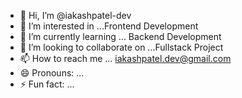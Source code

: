 - 👋 Hi, I’m @iakashpatel-dev
- 👀 I’m interested in ...Frontend Development
- 🌱 I’m currently learning ... Backend Development
- 💞️ I’m looking to collaborate on ...Fullstack Project
- 📫 How to reach me ... iakashpatel.dev@gmail.com
- 😄 Pronouns: ...
- ⚡ Fun fact: ...

<!---
iakashpatel-dev/iakashpatel-dev is a ✨ special ✨ repository because its `README.md` (this file) appears on your GitHub profile.
You can click the Preview link to take a look at your changes.
--->

